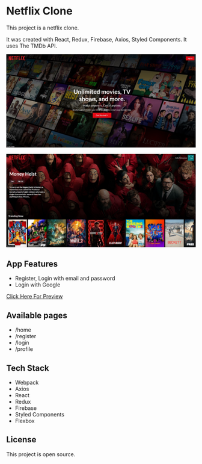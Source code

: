 # Netflix Clone

This project is a netflix clone.

It was created with React, Redux, Firebase, Axios, Styled Components. It uses The TMDb API.

![example-site](https://raw.githubusercontent.com/PeshoBiceps/netflix/master/src/netflix1.jpg)

![example-site](https://raw.githubusercontent.com/PeshoBiceps/netflix/master/src/netflix2.jpg)

## App Features
- Register, Login with email and password
- Login with Google

[Click Here For Preview]()

## Available pages

- /home
- /register
- /login
- /profile

## Tech Stack

- Webpack
- Axios
- React
- Redux
- Firebase
- Styled Components
- Flexbox

## License

This project is open source.
